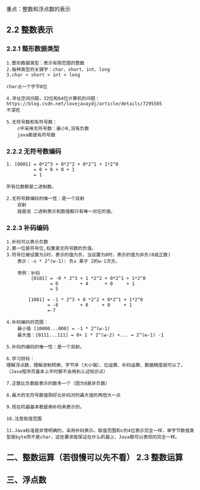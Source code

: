 重点：整数和浮点数的表示
## 2.2 整数表示
### 2.2.1 整形数据类型
    1.整形数据类型：表示有限范围的整数
    2.每种类型的关键字：char、short、int、long
    3.char < short < int < long

    char占一个字节8位

    4.寻址空间问题，32位和64位计算机的问题：
    https://blog.csdn.net/lovejavaydj/article/details/7295505 
    不深究

    5.无符号数和有符号数：
        c中采用无符号数：最小0,没有负数
        java都是有符号数

### 2.2.2 无符号数编码
    1. [0001] = 0*2^3 + 0*2^2 + 0*2^1 + 1*2^0 
              = 0 + 0 + 0 + 1 
              = 1

    所有位数都是二进制数。

    2.无符号数编码的唯一性：是一个双射
        双射
        就是说 二进制表示和数值都只有唯一对应的值。

### 2.2.3 补码编码
    1.补码可以表示负数
    2.第一位是符号位,权重是无符号数的负值。
    3.符号位被设置为1时，表示的值为负，当设置为0时，表示的值为非负(0或正数)
        表示：-x * 2^(w-1): 负x 乘于 2的w-1次方。

        举例：补码
             [0101] = -0 * 2^3 + 1 *2^2 + 0*2^1 + 1*2^0
                    = 0        + 4      + 0     + 1
                    = 5

            [1001] = -1 * 2^3 + 0 *2^2 + 0*2^1 + 1*2^0
                   = -8        + 0     + 0     + 1
                   =-7

    4.补码编码的范围：
        最小值 [10000...000] = -1 * 2^(w-1) 
        最大值：[0111...111] = 0+ 1 * 2^(w-2) +... = 2^(w-1) -1

    5.补码的编码的唯一性：是一个双射。

    6.学习目标：
    理解浮点数、理解进制转换、字节序（大小端）、位运算、补码运算、数据精度就可以了。（Java程序员基本上平时都不会用到上述知识点）

    7.正数比负数能表示的数多一个（因为0是非负数）

    8.最大的无符号数值刚好比补码对的最大值的两倍大一点

    9.现在机器基本都是用补码来表示的。

    10.注意取值范围

    11.Java标准是非常明确的，采用补码表示。取值范围和c的4位表示完全一样，单字节数值类型是byte而不是char，这些要求能保证在什么机器上，Java都可以表现的完全一样。


## 二、整数运算（若很慢可以先不看） 2.3 整数运算


## 三、浮点数